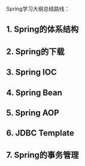Spring学习大纲总结路线：



## 1. Spring的体系结构

## 2. Spring的下载

## 3. Spring IOC

## 4. Spring Bean

## 5. Spring AOP

## 6. JDBC Template

## 7. Spring的事务管理


